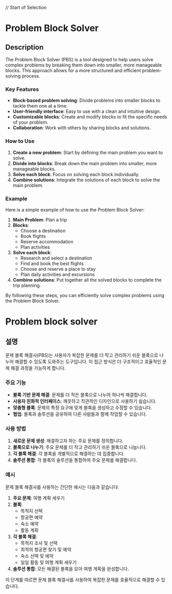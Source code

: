 
// Start of Selection
# Problem Block Solver

## Description
The Problem Block Solver (PBS) is a tool designed to help users solve complex problems by breaking them down into smaller, more manageable blocks. This approach allows for a more structured and efficient problem-solving process.

### Key Features
- **Block-based problem solving**: Divide problems into smaller blocks to tackle them one at a time.
- **User-friendly interface**: Easy to use with a clean and intuitive design.
- **Customizable blocks**: Create and modify blocks to fit the specific needs of your problem.
- **Collaboration**: Work with others by sharing blocks and solutions.

### How to Use
1. **Create a new problem**: Start by defining the main problem you want to solve.
2. **Divide into blocks**: Break down the main problem into smaller, more manageable blocks.
3. **Solve each block**: Focus on solving each block individually.
4. **Combine solutions**: Integrate the solutions of each block to solve the main problem.

### Example
Here is a simple example of how to use the Problem Block Solver:

1. **Main Problem**: Plan a trip
2. **Blocks**:
   - Choose a destination
   - Book flights
   - Reserve accommodation
   - Plan activities
3. **Solve each block**:
   - Research and select a destination
   - Find and book the best flights
   - Choose and reserve a place to stay
   - Plan daily activities and excursions
4. **Combine solutions**: Put together all the solved blocks to complete the trip planning.

By following these steps, you can efficiently solve complex problems using the Problem Block Solver.

# Problem block solver

## 설명
문제 블록 해결사(PBS)는 사용자가 복잡한 문제를 더 작고 관리하기 쉬운 블록으로 나누어 해결할 수 있도록 도와주는 도구입니다. 이 접근 방식은 더 구조적이고 효율적인 문제 해결 과정을 가능하게 합니다.

### 주요 기능
- **블록 기반 문제 해결**: 문제를 더 작은 블록으로 나누어 하나씩 해결합니다.
- **사용자 친화적 인터페이스**: 깨끗하고 직관적인 디자인으로 사용하기 쉽습니다.
- **맞춤형 블록**: 문제의 특정 요구에 맞게 블록을 생성하고 수정할 수 있습니다.
- **협업**: 블록과 솔루션을 공유하여 다른 사람들과 함께 작업할 수 있습니다.

### 사용 방법
1. **새로운 문제 생성**: 해결하고자 하는 주요 문제를 정의합니다.
2. **블록으로 나누기**: 주요 문제를 더 작고 관리하기 쉬운 블록으로 나눕니다.
3. **각 블록 해결**: 각 블록을 개별적으로 해결하는 데 집중합니다.
4. **솔루션 통합**: 각 블록의 솔루션을 통합하여 주요 문제를 해결합니다.

### 예시
문제 블록 해결사를 사용하는 간단한 예시는 다음과 같습니다:

1. **주요 문제**: 여행 계획 세우기
2. **블록**:
   - 목적지 선택
   - 항공편 예약
   - 숙소 예약
   - 활동 계획
3. **각 블록 해결**:
   - 목적지 조사 및 선택
   - 최적의 항공편 찾기 및 예약
   - 숙소 선택 및 예약
   - 일일 활동 및 여행 계획 세우기
4. **솔루션 통합**: 모든 해결된 블록을 모아 여행 계획을 완성합니다.

이 단계를 따르면 문제 블록 해결사를 사용하여 복잡한 문제를 효율적으로 해결할 수 있습니다.
